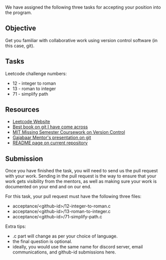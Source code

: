 We have assigned the following three tasks
for accepting your position into the program.

## Objective

Get you familiar with collaborative work
using version control software (in this case, git).

## Tasks

Leetcode challenge numbers:
- 12 - integer to roman
- 13 - roman to integer
- 71 - simplify path

## Resources
- [Leetcode Website](https://leetcode.com)
- [Best book on git I have come across](https://git-scm.com/book/en/v2)
- [MIT Missing Semester Coursework on Version Control](https://missing.csail.mit.edu/2020/version-control/)
- [Gajabaar Mentor's presentation on git](https://drive.google.com/drive/folders/1NrNdBcl2kWSPyZxURVZ6eSmdB4hfbwru?usp=sharing)
- [README page on current repository](https://github.com/gajabaar/2023-summer)


## Submission

Once you have finished the task, 
you will need to send us the pull request with your work.
Sending in the pull request is the way to ensure that
your work gets visibility from the mentors, as well as
making sure your work is documented on your end and on 
our end.

For this task, your pull request must have the following three files:
- acceptance/\<github-id>/12-integer-to-roman.c
- acceptance/\<github-id>/13-roman-to-integer.c
- acceptance/\<github-id>/71-simplify-path.c

Extra tips:
- .c part will change as per your choice of language.
- the final question is optional.
- ideally, you would use the same name for discord server, 
email communications, and github-id submissions here.
